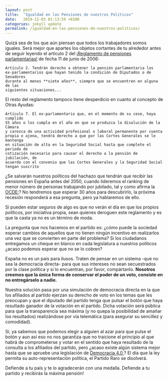 ```yaml
---
layout: post
title:  "Igualdad en las Pensiones de nuestros Políticos"
date:   2019-12-03 01:13:59 +0100
categories: jekyll update
permalink: /igualdad-en-las-pensiones-de-nuestros-politicos/
---
```

Quizá sea de los que aún piensan que todos los trabajadores somos iguales. Será mejor que apartes los objetos cortantes de tu alrededor antes de seguir leyendo el artículo 2 del [¡Reglamento de pensiones parlamentarias!](www.congreso.es/public_oficiales/L8/CORT/BOCG/A/CG_A278.PDF) de fecha 11 de junio de 2006:

    Artículo 2. Tendrán derecho a obtener la pensión parlamentaria los
    ex-parlamentarios que hayan tenido la condición de Diputados o de Senadores
    durante al menos **siete años**, siempre que se encuentren en alguna de las
    siguientes situaciones...

El resto del reglamento tampoco tiene desperdicio en cuanto al concepto de Otras Ayudas:

    Artículo 7. El ex-parlamentario que, en el momento de su cese, haya cumplido
    55 años o los cumpla en el año en que se produzca la disolución de la Cámara
    y carezca de una actividad profesional o laboral permanente por cuenta
    propia o ajena, tendrá derecho a que por las Cortes Generales se le mantenga
    en situación de alta en la Seguridad Social hasta que complete el periodo de
    cotización necesario para causar el derecho a la pensión de jubilación, de
    acuerdo con el convenio que las Cortes Generales y la Seguridad Social
    tengan suscrito

¿Se salvarán nuestros políticos del hachazo que tendrán que recibir las pensiones en España antes del 2050, cuando lideremos el ranking de menor número de personas trabajando por jubilado, tal y como afirma la [OCDE:](https://www.oecd-ilibrary.org/sites/b6d3dcfc-en/index.html?itemId=/content/publication/b6d3dcfc-en&mimeType=text/html)? No tendremos que esperar 30 años para descubrirlo, la próxima recesión responderá a esa pregunta, pero ya hablaremos de ello.

Si pueden estar seguros de algo es que no verán el día en que los propios políticos, por iniciativa propia, sean quienes deroguen este reglamento y es que la casta ya no es un término de moda.

La pregunta que nos hacemos en el partido es: ¿cómo puede la sociedad esperar cambios de aquellos que no tienen ningún incentivo en realizarlos una vez que se convierten en parte del problema? Si los ciudadanos entregamos un cheque en blanco en cada legislatura a nuestros políticos ¿acaso podemos esperar que no se lo cobren?

España no es un país para ilusos. Traten de pensar en un sistema -que no sea la democracia directa- para que sus intereses no sean secuestrados por la clase política y si lo encuentran, por favor, compártanlo. **Nosotros creemos que la única forma de conservar el poder de un voto, consiste en no entregárselo a nadie.**

Nuestra solución pasa por una simulación de democracia directa en la que los afiliados al partido ejerzan su derecho de voto en los temas que les preocupan y que el diputado del partido tenga que pulsar el botón que haya resultado ganador de la votación en el partido. Dicha votación será pública para que la transparencia sea máxima (y no quepa la posibilidad de amañar los resultados) realizándose por vía telemática (para asegurar su sencillez y comodidad).

Sí, ya sabemos que podemos elegir a alguien al azar para que pulse el botón y aun así eso no nos garantiza que no traicione el principio al que habrá de comprometerse y votar en el sentido que haya resultado de la consulta a los afiliados del partido, pero ¿acaso existe algún sistema mejor hasta que se apruebe una legislación de [Democracia 4.0 ](https://15mpedia.org/wiki/Democracia_4.0)? El día que la ley permita su auto-representación política, el Partido Raro se disolverá.

Defiende a tu país y te lo agradecerán con una medalla.
Defiende a tu partido y recibirás la máxima pensión!
